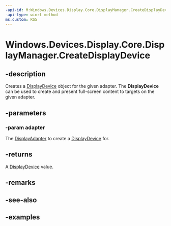 ```yaml
---
-api-id: M:Windows.Devices.Display.Core.DisplayManager.CreateDisplayDevice(Windows.Devices.Display.Core.DisplayAdapter)
-api-type: winrt method
ms.custom: RS5
---
```


<!-- Method syntax.
public DisplayDevice DisplayManager.CreateDisplayDevice(DisplayAdapter adapter)
-->

# Windows.Devices.Display.Core.DisplayManager.CreateDisplayDevice

## -description
Creates a [DisplayDevice](displaydevice.md) object for the given adapter. The **DisplayDevice** can be used to create and present full-screen content to targets on the given adapter.

## -parameters
### -param adapter
The [DisplayAdapter](displayadapter.md) to create a [DisplayDevice](displaydevice.md) for.

## -returns
A [DisplayDevice](displaydevice.md) value.

## -remarks

## -see-also

## -examples
